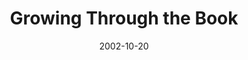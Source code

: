 ---
layout: message
category: message
series: "The Art of Growth"
title: "Growing Through the Book"
date: 2002-10-20
audio-description: "There is an art to growth. Learn to grow up and not just old."
audio: "http://s3.amazonaws.com/crossroadsaudiomessages/Growing Through TheBook.mp3"
audio-title: "Growing Through the Book"
audio-duration: "35:39"
---